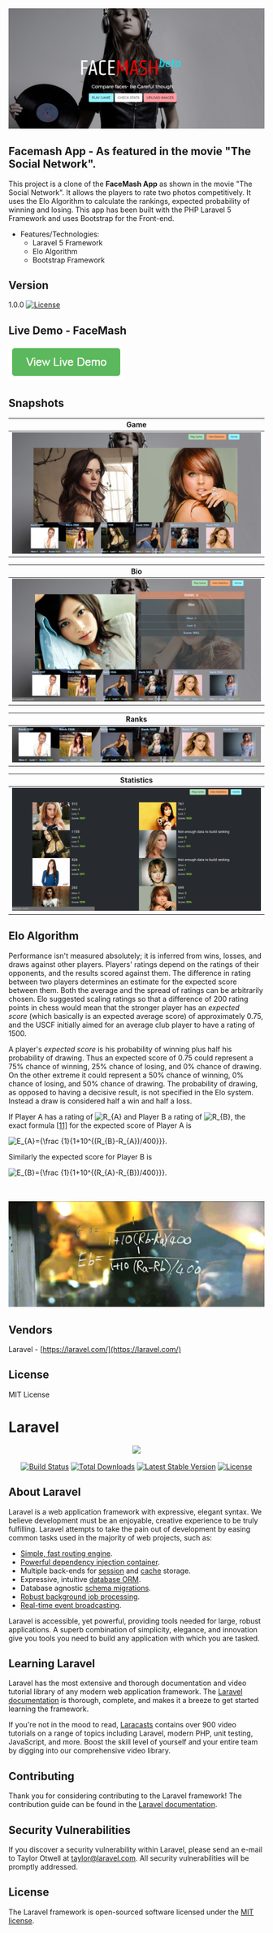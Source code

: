 <p align="center">
  <br><br>
  <img src="https://github.com/Jyotsna-Singh/Facemash-Laravel/blob/master/public/img/logo.PNG">
</p>

## Facemash App - As featured in the movie "The Social Network".

This project is a clone of the **FaceMash App** as shown in the movie "The Social Network". It allows the players to rate two photos competitively. It uses the Elo Algorithm to calculate the rankings, expected probability of winning and losing. This app has been built with the PHP Laravel 5 Framework and uses Bootstrap for the Front-end.

* Features/Technologies: 
  * Laravel 5 Framework
  * Elo Algorithm
  * Bootstrap Framework

## Version
1.0.0 [![License](https://img.shields.io/packagist/l/cakephp/app.svg?style=flat-square)](http://jyotsnasingh.com/projects/Laravel/Ecommerce/)

## Live Demo - FaceMash
[![alt tag](https://github.com/Jyotsna-Singh/SearchVidz-YoutubeAPI/blob/master/img/green-button.PNG)](http://jyotsnasingh.com/projects/Laravel/FaceMash/)

## Snapshots

**Game** |  
--- | 
![alt text](https://github.com/Jyotsna-Singh/Facemash-Laravel/blob/master/public/img/game.PNG "Game")  |  

**Bio** |  
--- | 
![alt text](https://github.com/Jyotsna-Singh/Facemash-Laravel/blob/master/public/img/bio.PNG "Bio")  |  

**Ranks** |  
--- | 
![alt text](https://github.com/Jyotsna-Singh/Facemash-Laravel/blob/master/public/img/ranks.PNG "Ranks")  |  

**Statistics** |  
--- | 
![alt text](https://github.com/Jyotsna-Singh/Facemash-Laravel/blob/master/public/img/stats.PNG "Stats")  |  


## Elo Algorithm
<p>Performance isn&#39;t measured absolutely; it is inferred from wins, losses, and draws against other players. Players&#39; ratings depend on the ratings of their opponents, and the results scored against them. The difference in rating between two players determines an estimate for the expected score between them. Both the average and the spread of ratings can be arbitrarily chosen. Elo suggested scaling ratings so that a difference of 200 rating points in chess would mean that the stronger player has an&nbsp;<em>expected score</em>&nbsp;(which basically is an expected average score) of approximately 0.75, and the USCF initially aimed for an average club player to have a rating of 1500.</p>

<p>A player&#39;s&nbsp;<em>expected score</em>&nbsp;is his probability of winning plus half his probability of drawing. Thus an expected score of 0.75 could represent a 75% chance of winning, 25% chance of losing, and 0% chance of drawing. On the other extreme it could represent a 50% chance of winning, 0% chance of losing, and 50% chance of drawing. The probability of drawing, as opposed to having a decisive result, is not specified in the Elo system. Instead a draw is considered half a win and half a loss.</p>

<p>If Player A has a rating of&nbsp;<img alt="R_{A}" src="https://wikimedia.org/api/rest_v1/media/math/render/svg/0b096f1c60d7fdc543f3bc583fe32601f1c2f0cf" />&nbsp;and Player B a rating of&nbsp;<img alt="R_{B}" src="https://wikimedia.org/api/rest_v1/media/math/render/svg/33d79a4532363bb4ed9602166704c3f98928478f" />, the exact formula <a href="https://en.wikipedia.org/wiki/Elo_rating_system#cite_note-AEE1978-11">[11]</a>&nbsp;for the expected score of Player A is</p>

<p><img alt="E_{A}={\frac {1}{1+10^{(R_{B}-R_{A})/400}}}." src="https://wikimedia.org/api/rest_v1/media/math/render/svg/51346e1c65f857c0025647173ae48ddac904adcb" /></p>

<p>Similarly the expected score for Player B is</p>

<p><img alt="E_{B}={\frac {1}{1+10^{(R_{A}-R_{B})/400}}}." src="https://wikimedia.org/api/rest_v1/media/math/render/svg/4b340e7d15e61ee7d90f428dcf7f4b3c049d89ff" /></p>

<p align="center">
  <br><br>
  <img src="https://github.com/Jyotsna-Singh/Facemash-Laravel/blob/master/public/img/eduardo.jpg">
</p>

## Vendors
Laravel - [https://laravel.com/](https://laravel.com/) 


## License
MIT License

# Laravel
<p align="center"><img src="https://laravel.com/assets/img/components/logo-laravel.svg"></p>

<p align="center">
<a href="https://travis-ci.org/laravel/framework"><img src="https://travis-ci.org/laravel/framework.svg" alt="Build Status"></a>
<a href="https://packagist.org/packages/laravel/framework"><img src="https://poser.pugx.org/laravel/framework/d/total.svg" alt="Total Downloads"></a>
<a href="https://packagist.org/packages/laravel/framework"><img src="https://poser.pugx.org/laravel/framework/v/stable.svg" alt="Latest Stable Version"></a>
<a href="https://packagist.org/packages/laravel/framework"><img src="https://poser.pugx.org/laravel/framework/license.svg" alt="License"></a>
</p>

## About Laravel

Laravel is a web application framework with expressive, elegant syntax. We believe development must be an enjoyable, creative experience to be truly fulfilling. Laravel attempts to take the pain out of development by easing common tasks used in the majority of web projects, such as:

- [Simple, fast routing engine](https://laravel.com/docs/routing).
- [Powerful dependency injection container](https://laravel.com/docs/container).
- Multiple back-ends for [session](https://laravel.com/docs/session) and [cache](https://laravel.com/docs/cache) storage.
- Expressive, intuitive [database ORM](https://laravel.com/docs/eloquent).
- Database agnostic [schema migrations](https://laravel.com/docs/migrations).
- [Robust background job processing](https://laravel.com/docs/queues).
- [Real-time event broadcasting](https://laravel.com/docs/broadcasting).

Laravel is accessible, yet powerful, providing tools needed for large, robust applications. A superb combination of simplicity, elegance, and innovation give you tools you need to build any application with which you are tasked.

## Learning Laravel

Laravel has the most extensive and thorough documentation and video tutorial library of any modern web application framework. The [Laravel documentation](https://laravel.com/docs) is thorough, complete, and makes it a breeze to get started learning the framework.

If you're not in the mood to read, [Laracasts](https://laracasts.com) contains over 900 video tutorials on a range of topics including Laravel, modern PHP, unit testing, JavaScript, and more. Boost the skill level of yourself and your entire team by digging into our comprehensive video library.

## Contributing

Thank you for considering contributing to the Laravel framework! The contribution guide can be found in the [Laravel documentation](http://laravel.com/docs/contributions).

## Security Vulnerabilities

If you discover a security vulnerability within Laravel, please send an e-mail to Taylor Otwell at taylor@laravel.com. All security vulnerabilities will be promptly addressed.

## License

The Laravel framework is open-sourced software licensed under the [MIT license](http://opensource.org/licenses/MIT).



